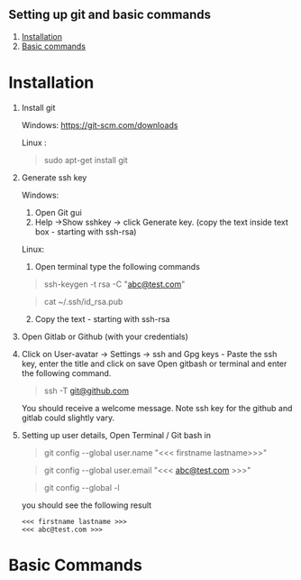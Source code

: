 ## Setting up git and basic commands
1. [Installation](#Installation)
2. [Basic commands](#Basic-Commands)

# Installation

1. Install git 

    Windows: https://git-scm.com/downloads

    Linux : 
    >sudo apt-get install git

2. Generate ssh key

      Windows:
      1. Open Git gui 
      2. Help ->Show sshkey -> click Generate key. (copy the text inside text box - starting with ssh-rsa)

      Linux:
      1. Open terminal type the following commands
    
      > ssh-keygen -t rsa -C "abc@test.com"
      
      > cat ~/.ssh/id_rsa.pub 
      
      2. Copy the text - starting with ssh-rsa
      
3. Open Gitlab or Github (with your credentials)

4. Click on User-avatar -> Settings -> ssh and Gpg keys - Paste the ssh key, enter the title and click on save
   Open gitbash or terminal and enter the following command.
   
   > ssh -T git@github.com  
   
   You should receive a welcome message. Note ssh key for the github and gitlab could slightly vary. 

5. Setting up user details, Open Terminal / Git bash in 

      > git config --global user.name "<<< firstname lastname>>>"
      
      > git config --global user.email "<<< abc@test.com >>>"
      
      > git config --global -l 
      
      you should see the following result
      
      ```
      <<< firstname lastname >>>
      <<< abc@test.com >>>
      ```
      
# Basic Commands

    
